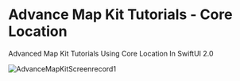 # Advance Map Kit Tutorials - Core Location

Advanced Map Kit Tutorials Using Core Location In SwiftUI 2.0

![AdvanceMapKitScreenrecord1](https://user-images.githubusercontent.com/3436468/107512120-57d01380-6be1-11eb-865f-526645b71a49.gif)
